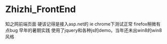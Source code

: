 # Zhizhi_FrontEnd
知之网前端页面 硬该记得是接入asp.net的
ie chrome下测试正常 firefox稍微有点bug
早年的暑期实践 使用了jquery和各种js的demo。当年还未出win8的win8风格
